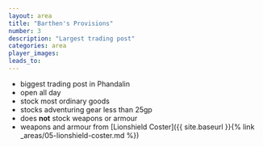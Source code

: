 ```yaml
---
layout: area
title: "Barthen's Provisions"
number: 3
description: "Largest trading post"
categories: area
player_images:
leads_to:
---
```


* biggest trading post in Phandalin
* open all day
* stock most ordinary goods
* stocks adventuring gear less than 25gp
* does **not** stock weapons or armour
* weapons and armour from [Lionshield Coster]({{ site.baseurl }}{% link  _areas/05-lionshield-coster.md %})

